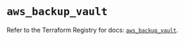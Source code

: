 # `aws_backup_vault`

Refer to the Terraform Registry for docs: [`aws_backup_vault`](https://registry.terraform.io/providers/hashicorp/aws/5.89.0/docs/resources/backup_vault).
